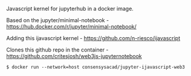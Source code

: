 Javascript kernel for jupyterhub in a docker image.

Based on the jupyter/minimal-notebook - https://hub.docker.com/r/jupyter/minimal-notebook/

Adding this ijavascript kernel - https://github.com/n-riesco/ijavascript

Clones this github repo in the container - https://github.com/critesjosh/web3js-jupyternotebook

```
$ docker run --network=host consensysacad/jupyter-ijavascript-web3
```
